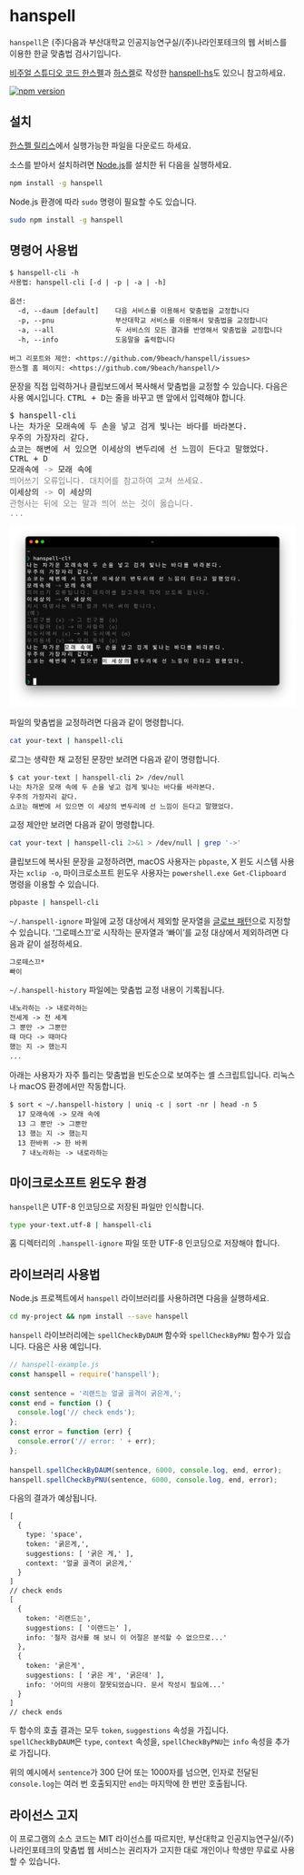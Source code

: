 # hanspell

`hanspell`은 (주)다음과 부산대학교 인공지능연구실/(주)나라인포테크의 웹 서비스를 이용한 한글 맞춤법 검사기입니다.

[비주얼 스튜디오 코드 한스펠](https://github.com/9beach/vscode-hanspell)과 [하스켈](https://www.haskell.org/)로 작성한 [hanspell-hs](https://github.com/9beach/hanspell-hs)도 있으니 참고하세요.

[![npm version](https://badge.fury.io/js/hanspell.svg)](https://badge.fury.io/js/hanspell)

## 설치

[한스펠 릴리스](https://github.com/9beach/hanspell/releases)에서 실행가능한 파일을 다운로드 하세요.

소스를 받아서 설치하려면 [Node.js](https://nodejs.org/ko/)를 설치한 뒤 다음을 실행하세요.

```sh
npm install -g hanspell
```

Node.js 환경에 따라 `sudo` 명령이 필요할 수도 있습니다.

```sh
sudo npm install -g hanspell
```

## 명령어 사용법

```console
$ hanspell-cli -h
사용법: hanspell-cli [-d | -p | -a | -h]

옵션:
  -d, --daum [default]    다음 서비스를 이용해서 맞춤법을 교정합니다
  -p, --pnu               부산대학교 서비스를 이용해서 맞춤법을 교정합니다
  -a, --all               두 서비스의 모든 결과를 반영해서 맞춤법을 교정합니다
  -h, --info              도움말을 출력합니다

버그 리포트와 제안: <https://github.com/9beach/hanspell/issues>
한스펠 홈 페이지: <https://github.com/9beach/hanspell/>
```

문장을 직접 입력하거나 클립보드에서 복사해서 맞춤법을 교정할 수 있습니다. 다음은
사용 예시입니다. <kbd>CTRL + D</kbd>는 줄을 바꾸고 맨 앞에서 입력해야 합니다.

<pre>
$ hanspell-cli
나는 차가운 모래속에 두 손을 넣고 검게 빛나는 바다를 바라본다.
우주의 가장자리 같다.
쇼코는 해변에 서 있으면 이세상의 변두리에 선 느낌이 든다고 말했었다.
<kbd>CTRL + D</kbd>
모래속에 <font color=grey>-></font> 모래 속에<font color=grey>
띄어쓰기 오류입니다. 대치어를 참고하여 고쳐 쓰세요.</font>
이세상의 <font color=grey>-></font> 이 세상의<font color=grey>
관형사는 뒤에 오는 말과 띄어 쓰는 것이 옳습니다.
...</font>
</pre>

![스크린숏](https://raw.githubusercontent.com/9beach/hanspell/master/hanspell-screenshot.png '한스펠 스크린숏')

파일의 맞춤법을 교정하려면 다음과 같이 명령합니다.

```sh
cat your-text | hanspell-cli
```

로그는 생략한 채 교정된 문장만 보려면 다음과 같이 명령합니다.

```console
$ cat your-text | hanspell-cli 2> /dev/null
나는 차가운 모래 속에 두 손을 넣고 검게 빛나는 바다를 바라본다.
우주의 가장자리 같다.
쇼코는 해변에 서 있으면 이 세상의 변두리에 선 느낌이 든다고 말했었다.
```

교정 제안만 보려면 다음과 같이 명령합니다.

```sh
cat your-text | hanspell-cli 2>&1 > /dev/null | grep '->'
```

클립보드에 복사된 문장을 교정하려면, macOS 사용자는 `pbpaste`,
X 윈도 시스템 사용자는 `xclip -o`, 마이크로소프트 윈도우 사용자는
`powershell.exe Get-Clipboard` 명령을 이용할 수 있습니다.

```sh
pbpaste | hanspell-cli
```

`~/.hanspell-ignore` 파일에 교정 대상에서 제외할 문자열을
[글로브 패턴](<https://ko.wikipedia.org/wiki/글로브_(프로그래밍)>)으로 지정할 수
있습니다. ‘그로떼스끄’로 시작하는 문자열과 ‘빠이’를 교정 대상에서 제외하려면
다음과 같이 설정하세요.

```txt
그로떼스끄*
빠이
```

`~/.hanspell-history` 파일에는 맞춤법 교정 내용이 기록됩니다.

```txt
내노라하는 -> 내로라하는
전세계 -> 전 세계
그 뿐만 -> 그뿐만
때 마다 -> 때마다
했는 지 -> 했는지
...
```

아래는 사용자가 자주 틀리는 맞춤법을 빈도순으로 보여주는 셸 스크립트입니다. 리눅스나 macOS 환경에서만 작동합니다.

```console
$ sort < ~/.hanspell-history | uniq -c | sort -nr | head -n 5
  17 모래속에 -> 모래 속에
  13 그 뿐만 -> 그뿐만
  13 했는 지 -> 했는지
  13 한바퀴 -> 한 바퀴
   7 내노라하는 -> 내로라하는
```

## 마이크로소프트 윈도우 환경

`hanspell`은 UTF-8 인코딩으로 저장된 파일만 인식합니다.

```bash
type your-text.utf-8 | hanspell-cli
```

홈 디렉터리의 `.hanspell-ignore` 파일 또한 UTF-8 인코딩으로 저장해야 합니다.

## 라이브러리 사용법

Node.js 프로젝트에서 `hanspell` 라이브러리를 사용하려면 다음을 실행하세요.

```bash
cd my-project && npm install --save hanspell
```

`hanspell` 라이브러리에는 `spellCheckByDAUM` 함수와 `spellCheckByPNU` 함수가 있습니다. 다음은 사용 예입니다.

```javascript
// hanspell-example.js
const hanspell = require('hanspell');

const sentence = '리랜드는 얼굴 골격이 굵은게,';
const end = function () {
  console.log('// check ends');
};
const error = function (err) {
  console.error('// error: ' + err);
};

hanspell.spellCheckByDAUM(sentence, 6000, console.log, end, error);
hanspell.spellCheckByPNU(sentence, 6000, console.log, end, error);
```

다음의 결과가 예상됩니다.

```console
[
  {
    type: 'space',
    token: '굵은게,',
    suggestions: [ '굵은 게,' ],
    context: '얼굴 골격이 굵은게,'
  }
]
// check ends
[
  {
    token: '리랜드는',
    suggestions: [ '이랜드는' ],
    info: '철자 검사를 해 보니 이 어절은 분석할 수 없으므로...'
  },
  {
    token: '굵은게',
    suggestions: [ '굵은 게', '굵은데' ],
    info: '어미의 사용이 잘못되었습니다. 문서 작성시 필요에...'
  }
]
// check ends
```

두 함수의 호출 결과는 모두 `token`, `suggestions` 속성을 가집니다.
`spellCheckByDAUM`은 `type`, `context` 속성을, `spellCheckByPNU`는 `info` 속성을 추가로 가집니다.

위의 예시에서 `sentence`가 300 단어 또는 1000자를 넘으면, 인자로 전달된
`console.log`는 여러 번 호출되지만 `end`는 마지막에 한 번만 호출됩니다.

## 라이선스 고지

이 프로그램의 소스 코드는 MIT 라이선스를 따르지만, 부산대학교 인공지능연구실/(주)나라인포테크의 맞춤법 웹 서비스는 권리자가 고지한 대로 개인이나 학생만 무료로 사용할 수 있습니다.
